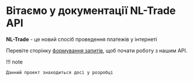 # Вітаємо у документації NL-Trade API

**NL-Trade** - це новий спосіб проведення платежів у інтернеті

Перевіте сторінку [формування запитів](forming-requests), щоб почати роботу з нашим API.

!!! note

    Данний проект знаходиться досі у розробці
